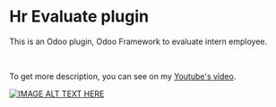 # Hr Evaluate plugin
This is an Odoo plugin, Odoo Framework to evaluate intern employee.

<br>

To get more description, you can see on my [Youtube's vỉdeo](https://www.youtube.com/watch?v=ffQp8bKdieE).

[![IMAGE ALT TEXT HERE](https://img.youtube.com/vi/ffQp8bKdieE/0.jpg)](https://www.youtube.com/watch?v=ffQp8bKdieE)
